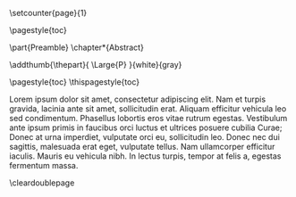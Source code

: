 <!-- (re-)Start page numbering of the pre-amble -->
\setcounter{page}{1}
<!-- Use the table of contents page style from here on out -->
\pagestyle{toc}

\part{Preamble}
\chapter*{Abstract}

<!-- Add thumb mark for this part (instead of the chapter) -->
\addthumb{\thepart}{ \Large{P} }{white}{gray}

\pagestyle{toc}
\thispagestyle{toc}
<!-- This is the abstract -->

Lorem ipsum dolor sit amet, consectetur adipiscing elit. Nam et turpis gravida, lacinia ante sit amet, sollicitudin erat. Aliquam efficitur vehicula leo sed condimentum. Phasellus lobortis eros vitae rutrum egestas. Vestibulum ante ipsum primis in faucibus orci luctus et ultrices posuere cubilia Curae; Donec at urna imperdiet, vulputate orci eu, sollicitudin leo. Donec nec dui sagittis, malesuada erat eget, vulputate tellus. Nam ullamcorper efficitur iaculis. Mauris eu vehicula nibh. In lectus turpis, tempor at felis a, egestas fermentum massa.

\cleardoublepage
